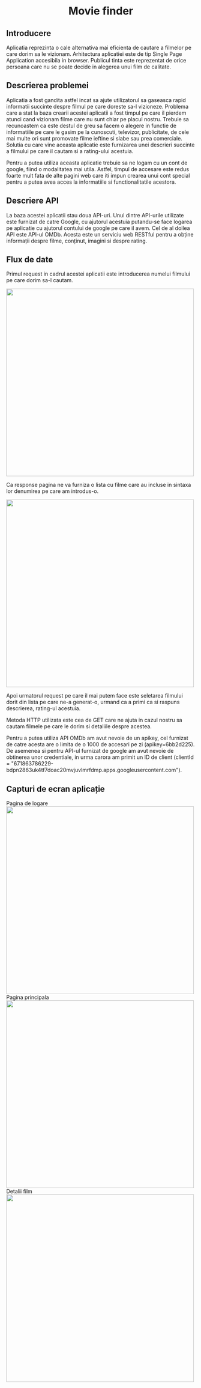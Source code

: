 <h1 align="center">
Movie finder
  </h1>
<h2>
Introducere
  </h2>
 <p>Aplicatia reprezinta o cale alternativa mai eficienta de cautare a filmelor pe care dorim sa le vizionam. Arhitectura aplicatiei este de tip Single Page Application accesibila in browser. Publicul tinta este reprezentat de orice persoana care nu se poate decide in alegerea unui film de calitate.
 </p>
<h2>
Descrierea problemei
  </h2>
<p>
Aplicatia a fost gandita astfel incat sa ajute utilizatorul sa gaseasca rapid informatii succinte despre filmul pe care doreste sa-l vizioneze. Problema care a stat la baza crearii acestei aplicatii a fost timpul pe care il pierdem atunci cand vizionam filme care nu sunt chiar pe placul nostru. Trebuie sa recunoastem ca este destul de greu sa facem o alegere in functie de informatiile pe care le gasim pe la cunoscuti, televizor, publicitate, de cele mai multe ori sunt promovate filme ieftine si slabe sau prea comerciale. Solutia cu care vine aceasta aplicatie este furnizarea unei descrieri succinte a filmului pe care il cautam si a rating-ului acestuia.
</p>
<p> 
Pentru a putea utiliza aceasta aplicatie trebuie sa ne logam cu un cont de google, fiind o modalitatea mai utila. Astfel, timpul de accesare este redus foarte mult fata de alte pagini web care iti impun crearea unui cont special pentru a putea avea acces la informatiile si functionalitatile acestora.
</p>
<h2>
Descriere API
  </h2>  
La baza acestei aplicatii stau doua API-uri. Unul dintre API-urile utilizate este furnizat de catre Google, cu ajutorul acestuia putandu-se face logarea pe aplicatie cu ajutorul contului de google pe care il avem. Cel de al doilea API este API-ul OMDb. Acesta este un serviciu web RESTful pentru a obține informații despre filme, conținut, imagini si despre rating.
<h2>Flux de date</h2>
<p>
  Primul request in cadrul acestei aplicatii este introducerea numelui filmului pe care dorim sa-l cautam.</p>
   <img src = "https://user-images.githubusercontent.com/83892815/117584439-b5f39080-b115-11eb-91e6-03053d95ee84.jpeg" width = "500" />
 <p> Ca response pagina ne va furniza o lista cu filme care au incluse in sintaxa lor denumirea pe care am introdus-o. </p>
 <img src =  "https://user-images.githubusercontent.com/83892815/117584500-0bc83880-b116-11eb-8d7f-e1d2167f3434.jpeg " width = "500" />
<p>Apoi urmatorul request pe care il mai putem face este seletarea filmului dorit din lista pe care ne-a generat-o, urmand ca a primi ca si raspuns descrierea, rating-ul acestuia.</p>
 <p> Metoda HTTP utilizata este cea de GET care ne ajuta in cazul nostru sa cautam filmele pe care le dorim si detaliile despre acestea.</p>
 <p> Pentru a putea utiliza API OMDb am avut nevoie de un apikey, cel furnizat de catre acesta are o limita de o 1000 de accesari pe zi (apikey=6bb2d225). De asemenea si pentru API-ul furnizat de google am avut nevoie de obtinerea unor credentiale, in urma carora am primit un ID de client (clientId = "671863786229-bdpn2863uk4tf7doac20mvjuvlmrfdmp.apps.googleusercontent.com"). </p>
 <h2>Capturi de ecran aplicație</h2>
 Pagina de logare
 <img src = "https://user-images.githubusercontent.com/83892815/117584356-2352f180-b115-11eb-8585-3ca668528cc7.jpeg" width = "500" />
 Pagina principala
 <img src = "https://user-images.githubusercontent.com/83892815/117584634-c1938700-b116-11eb-8629-24ec27f5b337.jpeg" width = "500" />
 Detalii film
  <img src = "https://user-images.githubusercontent.com/83892815/117584586-70839300-b116-11eb-94a1-80ea6eff64a1.jpeg" width = "500" />
